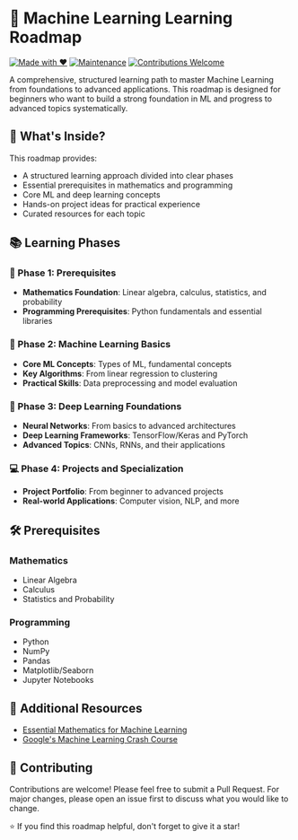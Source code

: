 # 🚀 Machine Learning Learning Roadmap

[![Made with ❤️](https://img.shields.io/badge/Made%20with-❤️-red.svg)](https://github.com/yourusername/ML-Learning-Roadmap)
[![Maintenance](https://img.shields.io/badge/Maintained%3F-yes-green.svg)](https://github.com/yourusername/ML-Learning-Roadmap/graphs/commit-activity)
[![Contributions Welcome](https://img.shields.io/badge/contributions-welcome-brightgreen.svg?style=flat)](https://github.com/yourusername/ML-Learning-Roadmap/issues)

A comprehensive, structured learning path to master Machine Learning from foundations to advanced applications. This roadmap is designed for beginners who want to build a strong foundation in ML and progress to advanced topics systematically.

## 🎯 What's Inside?

This roadmap provides:
- A structured learning approach divided into clear phases
- Essential prerequisites in mathematics and programming
- Core ML and deep learning concepts
- Hands-on project ideas for practical experience
- Curated resources for each topic

## 📚 Learning Phases

### 🔮 Phase 1: Prerequisites
- **Mathematics Foundation**: Linear algebra, calculus, statistics, and probability
- **Programming Prerequisites**: Python fundamentals and essential libraries

### 🤖 Phase 2: Machine Learning Basics
- **Core ML Concepts**: Types of ML, fundamental concepts
- **Key Algorithms**: From linear regression to clustering
- **Practical Skills**: Data preprocessing and model evaluation

### 🧠 Phase 3: Deep Learning Foundations
- **Neural Networks**: From basics to advanced architectures
- **Deep Learning Frameworks**: TensorFlow/Keras and PyTorch
- **Advanced Topics**: CNNs, RNNs, and their applications

### 💻 Phase 4: Projects and Specialization
- **Project Portfolio**: From beginner to advanced projects
- **Real-world Applications**: Computer vision, NLP, and more

## 🛠️ Prerequisites

### Mathematics
- Linear Algebra
- Calculus
- Statistics and Probability

### Programming
- Python
- NumPy
- Pandas
- Matplotlib/Seaborn
- Jupyter Notebooks

## 🔗 Additional Resources

- [Essential Mathematics for Machine Learning](https://www.youtube.com/playlist?list=PLLy_2iUCG87D1CXFxE-SxCFZUiJzQ3IvE)
- [Google's Machine Learning Crash Course](https://developers.google.com/machine-learning/crash-course/linear-regression)

## 🤝 Contributing

Contributions are welcome! Please feel free to submit a Pull Request. For major changes, please open an issue first to discuss what you would like to change.


⭐️ If you find this roadmap helpful, don't forget to give it a star!


